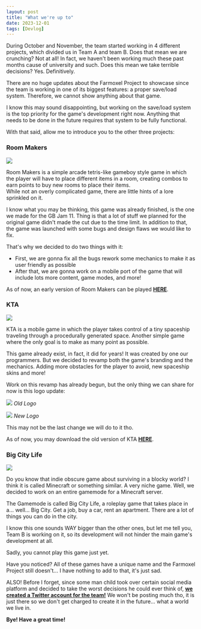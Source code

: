 ```yaml
---
layout: post
title: "What we're up to"
date: 2023-12-01
tags: [Devlog]
---
```



During October and November, the team started working in 4 different projects, which divided us in Team A and team B. Does that mean we are crunching? Not at all! In fact, we haven't been working much these past months cause of university and such. Does this mean we take terrible decisions? Yes. Definitively.

There are no huge updates about the Farmoxel Project to showcase since the team is working in one of its biggest features: a proper save/load system. Therefore, we cannot show anything about that game.

I know this may sound disappointing, but working on the save/load system is the top priority for the game's development right now. Anything that needs to be done in the future requires that system to be fully functional.

With that said, allow me to introduce you to the other three projects:  

### Room Makers

[![](https://blogger.googleusercontent.com/img/a/AVvXsEg5qBb8abnBxqVTE2FbFAo3TrT4jAX5V431g-mfRgO8vsYujMDLAHVgXah3N8qSjtENEyzxkzX2EiEt4q01QSBwh57o36iLehAsXwOOILU2SuasPcCAZVInfKmjoyXSvBg8c12Eyuzrea8fEVhGPcdRi49OYhc3Fx1Ze6AzVoy8iLXf7vIBL1gOQXcDnUlI=w400-h358)](https://blogger.googleusercontent.com/img/a/AVvXsEg5qBb8abnBxqVTE2FbFAo3TrT4jAX5V431g-mfRgO8vsYujMDLAHVgXah3N8qSjtENEyzxkzX2EiEt4q01QSBwh57o36iLehAsXwOOILU2SuasPcCAZVInfKmjoyXSvBg8c12Eyuzrea8fEVhGPcdRi49OYhc3Fx1Ze6AzVoy8iLXf7vIBL1gOQXcDnUlI)

Room Makers is a simple arcade tetris-like gameboy style game in which the player will have to place different items in a room, creating combos to earn points to buy new rooms to place their items.   
While not an overly complicated game, there are little hints of a lore sprinkled on it.

I know what you may be thinking, this game was already finished, is the one we made for the GB Jam 11. Thing is that a lot of stuff we planned for the original game didn't made the cut due to the time limit. In addition to that, the game was launched with some bugs and design flaws we would like to fix.

That's why we decided to do two things with it:

- First, we are gonna fix all the bugs rework some mechanics to make it as user friendly as possible 
- After that, we are gonna work on a mobile port of the game that will include lots more content, game modes, and more!

As of now, an early version of Room Makers can be played [**HERE**](https://justneki.com/RoomMakersWeb).

### KTA

[![](https://blogger.googleusercontent.com/img/a/AVvXsEh4q4f6BPxFbnqaGo59wKtAngBk13J453Yinx_7laHOiGfoEtopZbAPzksQLiDm2BfHiiLIzMKGoZ47bqrbm-2b16Tp7jhUZLSmRJCT8Z2anikdy0DP-PEBFoPI5kmFgXgvZ37euG5Q177G5B6CTmu8xKCXVCNqfnQxNEu6x4ekJPwaxX_Av7-anLI2VvG7=w400-h175)](https://blogger.googleusercontent.com/img/a/AVvXsEh4q4f6BPxFbnqaGo59wKtAngBk13J453Yinx_7laHOiGfoEtopZbAPzksQLiDm2BfHiiLIzMKGoZ47bqrbm-2b16Tp7jhUZLSmRJCT8Z2anikdy0DP-PEBFoPI5kmFgXgvZ37euG5Q177G5B6CTmu8xKCXVCNqfnQxNEu6x4ekJPwaxX_Av7-anLI2VvG7)

KTA is a mobile game in which the player takes control of a tiny spaceship traveling through a procedurally generated space. Another simple game where the only goal is to make as many point as possible.  

This game already exist, in fact, it did for years! It was created by one our programmers. But we decided to revamp both the game's branding and the mechanics. Adding more obstacles for the player to avoid, new spaceship skins and more!

  

Work on this revamp has already begun, but the only thing we can share for now is this logo update:

  

![](https://blogger.googleusercontent.com/img/a/AVvXsEhNdMGDKFFRzQKfpMj0b_UIADTK6nOFkUZTq6ZUae01wlhW_TGhwZ5U5uazZrDFHYrSnwnOrKczzMaIauiNXoVd33nMWYOTi-FQPdAogkiCjQm0wk589w7CzQa-u_d8v-QdPkNVWXq3tLImVInDzo0m-cEjVIEYDVzq9P9QfCEj74kyHS1DXfZm06ScwGy3)
*Old Logo*

![](https://blogger.googleusercontent.com/img/a/AVvXsEh0OnoIUvByxdEdQVjQmtns0JgmO2Org0SdQGgUJ-WD33l_NFUGWG27FAp-__zf8TXxErjoXXMxer1Wcsps9ifXRn8f4VRcPhxnirJcnHi-DbDpxIP41Om_quR_Bow8KMGD2np-Y2jLIAIFHySZvXhaa3IJWsItWs1q-o8nNEAz0jLiLndrEksh9CsVLJ4x)
*New Logo*


This may not be the last change we will do to it tho.

  

As of now, you may download the old version of KTA **[HERE](https://play.google.com/store/apps/details?id=com.FaRTeam.KTA)**.

### Big City Life

[![](https://blogger.googleusercontent.com/img/a/AVvXsEjBBxaXI7rBg1YGOgWly1KTU09QZJUx0Uhp2f7c3TG4agmb7qFyRq9OkupppoZ9rA6d5Q_eoVQTuA_QsXt7Xw4uX7RAZgGbUq1m2tvW5ULd3AMbMhjUy-ryy-vYniZiNi5TlOEwROUNT3AAbwf7PzoS4uN2nPJt7DkgTl_6P_4S4BUtSRd70C-4xAvuNY5a=w400-h225)](https://blogger.googleusercontent.com/img/a/AVvXsEjBBxaXI7rBg1YGOgWly1KTU09QZJUx0Uhp2f7c3TG4agmb7qFyRq9OkupppoZ9rA6d5Q_eoVQTuA_QsXt7Xw4uX7RAZgGbUq1m2tvW5ULd3AMbMhjUy-ryy-vYniZiNi5TlOEwROUNT3AAbwf7PzoS4uN2nPJt7DkgTl_6P_4S4BUtSRd70C-4xAvuNY5a)

Do you know that indie obscure game about surviving in a blocky world? I think it is called Minecraft or something similar. A very niche game. Well, we decided to work on an entire gamemode for a Minecraft server.

The Gamemode is called Big City Life, a roleplay game that takes place in a... well... Big City. Get a job, buy a car, rent an apartment. There are a lot of things you can do in the city.

I know this one sounds WAY bigger than the other ones, but let me tell you, Team B is working on it, so its development will not hinder the main game's development at all.

Sadly, you cannot play this game just yet.

Have you noticed? All of these games have a unique name and the Farmoxel Project still doesn't... I have nothing to add to that, it's just sad.

ALSO! Before I forget, since some man child took over certain social media platform and decided to take the worst decisions he could ever think of, [**we created a Twitter account for the team!**](https://twitter.com/FaRTeamStudio) We won't be posting much tho, it is just there so we don't get charged to create it in the future... what a world we live in.

**Bye! Have a great time!**